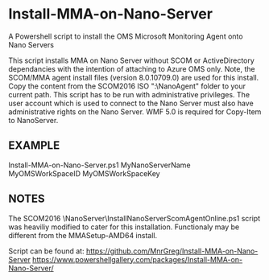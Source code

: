 # Install-MMA-on-Nano-Server
A Powershell script to install the OMS Microsoft Monitoring Agent onto Nano Servers

This script installs MMA on Nano Server without SCOM or ActiveDirectory dependancies with the intention of attaching to Azure OMS only. Note, the SCOM/MMA agent install files (version 8.0.10709.0) are used for this install. Copy the content from the SCOM2016 ISO ":\NanoAgent\" folder to your current path. This script has to be run with administrative privileges. The user account which is used to connect to the Nano Server must also have administrative rights on the Nano Server. WMF 5.0 is required for Copy-Item to NanoServer.

## EXAMPLE

  Install-MMA-on-Nano-Server.ps1 MyNanoServerName MyOMSWorkSpaceID MyOMSWorkSpaceKey


## NOTES
The SCOM2016 \NanoServer\InstallNanoServerScomAgentOnline.ps1 script was heaviliy modified to cater for this installation. Functionaly may be different from the MMASetup-AMD64 install.

Script can be found at:
https://github.com/MnrGreg/Install-MMA-on-Nano-Server
https://www.powershellgallery.com/packages/Install-MMA-on-Nano-Server/

